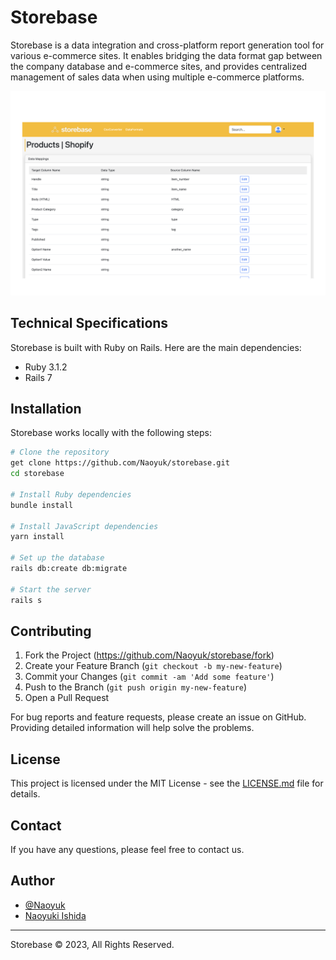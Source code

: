 # Storebase

Storebase is a data integration and cross-platform report generation tool for various e-commerce sites. It enables bridging the data format gap between the company database and e-commerce sites, and provides centralized management of sales data when using multiple e-commerce platforms.

![Storebase App Screenshot](app/assets/images/screenshot.png)

## Technical Specifications

Storebase is built with Ruby on Rails. Here are the main dependencies:

- Ruby 3.1.2
- Rails 7

## Installation

Storebase works locally with the following steps:

```bash
# Clone the repository
get clone https://github.com/Naoyuk/storebase.git
cd storebase

# Install Ruby dependencies
bundle install

# Install JavaScript dependencies
yarn install

# Set up the database
rails db:create db:migrate

# Start the server
rails s
```

## Contributing

1. Fork the Project (https://github.com/Naoyuk/storebase/fork)
2. Create your Feature Branch (`git checkout -b my-new-feature`)
3. Commit your Changes (`git commit -am 'Add some feature'`)
4. Push to the Branch (`git push origin my-new-feature`)
5. Open a Pull Request

For bug reports and feature requests, please create an issue on GitHub. Providing detailed information will help solve the problems.

## License

This project is licensed under the MIT License - see the [LICENSE.md](LICENSE.md) file for details.

## Contact

If you have any questions, please feel free to contact us.

## Author

- [@Naoyuk](https://github.com/Naoyuk)
- [Naoyuki Ishida](https://www.naoyuki-ishida.com)

---
Storebase © 2023, All Rights Reserved.
